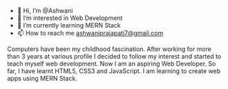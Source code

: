 - 👋 Hi, I’m @Ashwani
- 👀 I’m interested in Web Development
- 🌱 I’m currently learning MERN Stack 
- 📫 How to reach me ashwaniprajapati7@gmail.com

Computers have been my childhood fascination. After working for more than 3 years at various profile I decided to follow my interest and started to teach myself web development. Now I am an aspiring Web Developer. So far, I have learnt HTML5, CSS3 and JavaScript. I am learning to create web apps using MERN Stack. 
